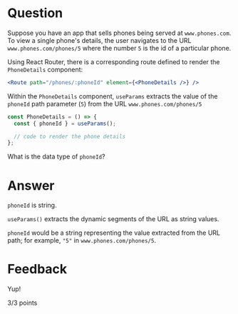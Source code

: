 # Question

Suppose you have an app that sells phones being served at `www.phones.com`. To view a single phone's details, the user navigates to the URL `www.phones.com/phones/5` where the number `5` is the id of a particular phone.

Using React Router, there is a corresponding route defined to render the `PhoneDetails` component:

```jsx
<Route path="/phones/:phoneId" element={<PhoneDetails />} />
```

Within the `PhoneDetails` component, `useParams` extracts the value of the `phoneId` path parameter (`5`) from the URL `www.phones.com/phones/5`

```jsx
const PhoneDetails = () => {
  const { phoneId } = useParams();

  // code to render the phone details
};
```

What is the data type of `phoneId`?

# Answer

`phoneId` is string.

`useParams()` extracts the dynamic segments of the URL as string values.

`phoneId` would be a string representing the value extracted from the URL path; for example, `"5"` in `www.phones.com/phones/5`.

# Feedback

Yup!

3/3 points
